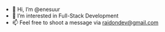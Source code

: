- 👋 Hi, I’m @enesuur
- 👀 I’m interested in Full-Stack Development
- 📫 Feel free to shoot a message via raidondev@gmail.com
<!---
enesuur/enesuur is a ✨ special ✨ repository because its `README.md` (this file) appears on your GitHub profile.
You can click the Preview link to take a look at your changes.
--->
